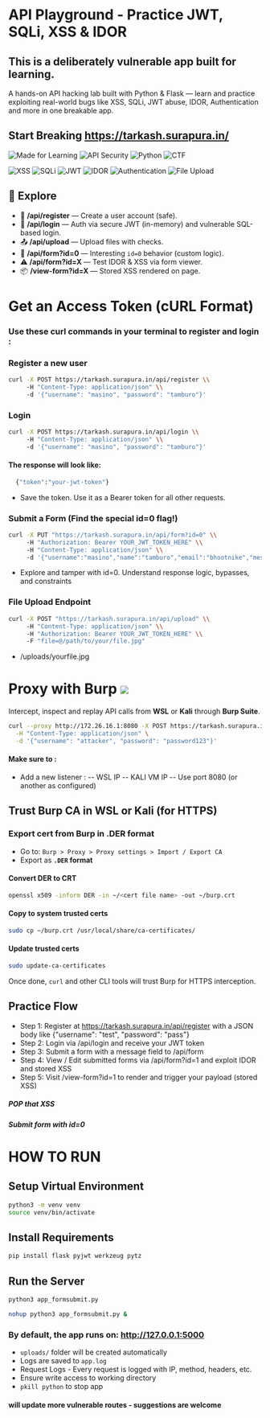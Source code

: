# API Playground - Practice JWT, SQLi, XSS & IDOR


## This is a deliberately vulnerable app built for learning.
A hands-on API hacking lab built with Python & Flask — learn and practice exploiting real-world bugs like XSS, SQLi, JWT abuse, IDOR, Authentication and more in one breakable app.

## Start Breaking https://tarkash.surapura.in/

![Made for Learning](https://img.shields.io/badge/made%20for-learning-blueviolet) ![API Security](https://img.shields.io/badge/focus-API%20Security-yellowgreen)  ![Python](https://img.shields.io/badge/built%20with-Python%20%26%20Flask-3776AB) ![CTF](https://img.shields.io/badge/type-CTF-informational)

![XSS](https://img.shields.io/badge/XSS-red) ![SQLi](https://img.shields.io/badge/SQLi-orange) ![JWT](https://img.shields.io/badge/JWT-blue) ![IDOR](https://img.shields.io/badge/IDOR-lightgrey) ![Authentication](https://img.shields.io/badge/Authentication-cyan) ![File Upload](https://img.shields.io/badge/File%20Upload-critical)







##  🚀 Explore
- 🧾  **/api/register** — Create a user account (safe).
- 🔐  **/api/login** — Auth via secure JWT (in-memory) and vulnerable SQL-based login.
- 📤  **/api/upload** — Upload files with checks.
- 🧠  **/api/form?id=0** — Interesting `id=0` behavior (custom logic).
- ⚠️  **/api/form?id=X** — Test IDOR & XSS via form viewer.
- 📦  **/view-form?id=X** — Stored XSS rendered on page.
#
# Get an Access Token (cURL Format)
### Use these curl commands in your terminal to register and login :

### Register a new user

```bash
curl -X POST https://tarkash.surapura.in/api/register \\
     -H "Content-Type: application/json" \\
     -d '{"username": "masino", "password": "tamburo"}'
```

### Login
```bash
curl -X POST https://tarkash.surapura.in/api/login \\
     -H "Content-Type: application/json" \\
     -d '{"username": "masino", "password": "tamburo"}'
```
#### The response will look like:
```bash
  {"token":"your-jwt-token"}
  ```
- Save the token. Use it as a Bearer token for all other requests.

### Submit a Form (Find the special id=0 flag!)
```bash
curl -X PUT "https://tarkash.surapura.in/api/form?id=0" \\
     -H "Authorization: Bearer YOUR_JWT_TOKEN_HERE" \\
     -H "Content-Type: application/json" \\
     -d '{"username":"masino","name":"tamburo","email":"bhootnike","message":"<img src=\"x\" onerror=\"alert(1)\">"}'
```
- Explore and tamper with id=0. Understand response logic, bypasses, and constraints

### File Upload Endpoint
```bash
curl -X POST "https://tarkash.surapura.in/api/upload" \\
     -H "Content-Type: application/json" \\
     -H "Authorization: Bearer YOUR_JWT_TOKEN_HERE" \\
     -F "file=@/path/to/your/file.jpg"
```
- /uploads/yourfile.jpg

# Proxy with Burp ![](https://img.shields.io/badge/Burp--orange?logo=burpsuite&logoColor=orange)

Intercept, inspect and replay API calls from **WSL** or **Kali** through **Burp Suite**.

```bash
curl --proxy http://172.26.16.1:8080 -X POST https://tarkash.surapura.in/api/register \
  -H "Content-Type: application/json" \
  -d '{"username": "attacker", "password": "password123"}'
  ```
#### Make sure to : 
- Add a new listener : 
	-- WSL IP 
	-- KALI VM IP
	-- Use port 8080 (or another as configured)

## Trust Burp CA in WSL or Kali (for HTTPS)
###  Export cert from Burp in .DER format
- Go to: `Burp > Proxy > Proxy settings > Import / Export CA`
- Export as **`.DER` format**

#### Convert DER to CRT
```bash
openssl x509 -inform DER -in ~/<cert file name> -out ~/burp.crt
```
#### Copy to system trusted certs
```bash
sudo cp ~/burp.crt /usr/local/share/ca-certificates/
```
#### Update trusted certs
```bash
sudo update-ca-certificates
```
Once done, `curl` and other CLI tools will trust Burp for HTTPS interception.



## Practice Flow
- Step 1: Register at https://tarkash.surapura.in/api/register with a JSON body like {"username": "test", "password": "pass"}
- Step 2: Login via /api/login and receive your JWT token
- Step 3: Submit a form with a message field to /api/form
- Step 4: View / Edit submitted forms via /api/form?id=1 and exploit IDOR and stored XSS
- Step 5: Visit /view-form?id=1 to render and trigger your payload (stored XSS)

##### POP that XSS
##### Submit form with id=0

#
# HOW TO RUN

## Setup Virtual Environment
```bash
python3 -m venv venv
source venv/bin/activate
```
## Install Requirements
```bash
pip install flask pyjwt werkzeug pytz
```
## Run the Server
``` bash
python3 app_formsubmit.py
```
```bash
nohup python3 app_formsubmit.py &
```
### By default, the app runs on: http://127.0.0.1:5000

-   `uploads/` folder will be created automatically
-   Logs are saved to `app.log`
-   Request Logs - Every request is logged with IP, method, headers, etc.
-   Ensure write access to working directory
- `pkill python` to stop app

#### will update more vulnerable routes - suggestions are welcome


